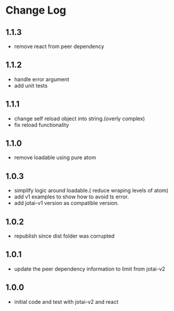 # Change Log

## 1.1.3

- remove react from peer dependency

## 1.1.2

- handle error argument
- add unit tests

## 1.1.1

- change self reload object into string.(overly complex)
- fix reload functionality

## 1.1.0

- remove loadable using pure atom

## 1.0.3

- simplify logic around loadable.( reduce wraping levels of atom)
- add v1 examples to show how to avoid ts error.
- add jotai-v1 version as compatible version.

## 1.0.2

- republish since dist folder was corrupted

## 1.0.1

- update the peer dependency information to limit from jotai-v2

## 1.0.0

- initial code and test with jotai-v2 and react
